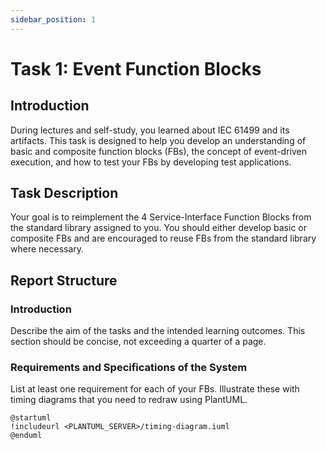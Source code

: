 ```yaml
---
sidebar_position: 1
---
```


# Task 1: Event Function Blocks

## Introduction

During lectures and self-study, you learned about IEC 61499 and its artifacts. This task is designed to help you develop an understanding of basic and composite function blocks (FBs), the concept of event-driven execution, and how to test your FBs by developing test applications.

## Task Description

Your goal is to reimplement the 4 Service-Interface Function Blocks from the standard library assigned to you. You should either develop basic or composite FBs and are encouraged to reuse FBs from the standard library where necessary.

## Report Structure

### Introduction

Describe the aim of the tasks and the intended learning outcomes. This section should be concise, not exceeding a quarter of a page.

### Requirements and Specifications of the System

List at least one requirement for each of your FBs. Illustrate these with timing diagrams that you need to redraw using PlantUML.

```plantuml
@startuml
!includeurl <PLANTUML_SERVER>/timing-diagram.iuml
@enduml
```
